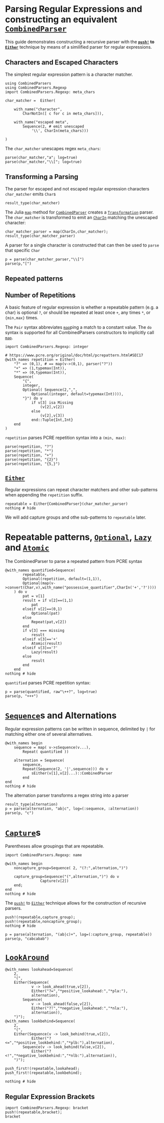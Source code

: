 # Parsing Regular Expressions and constructing an equivalent [`CombinedParser`](@ref)
This guide demonstrates constructing a recursive parser with the 
**[`push!`](@ref) to [`Either`](@ref)** technique by means of a similified parser for regular expressions. 

## Characters and Escaped Characters
The simplest regular expression pattern is a character matcher.
```@example session
using CombinedParsers
using CombinedParsers.Regexp
import CombinedParsers.Regexp: meta_chars

char_matcher =  Either(
    
    with_name("character", 
        CharNotIn([ c for c in meta_chars])),
    
    with_name("escaped meta", 
        Sequence(2, # emit unescaped
            '\\', CharIn(meta_chars)))
    
)
```

The `char_matcher` unescapes regex `meta_chars`:
```@repl session
parse(char_matcher,"a"; log=true)
parse(char_matcher,"\\["; log=true)
```

## Transforming a Parsing
The parser for escaped and not escaped regular expression characters `char_matcher` emits `Char`s
```@repl session
result_type(char_matcher)
```

The Julia [`map`](@ref) method for [`CombinedParser`](@ref) creates a [`Transformation`](@ref) parser.
The `char_matcher` is transformed to emit an [`CharIn`](@ref) matching the unescaped character:
```@repl session
char_matcher_parser = map(CharIn,char_matcher);
result_type(char_matcher_parser)
```

A parser for a single character is constructed that can then be used to `parse` that specific `Char`
```@repl session
p = parse(char_matcher_parser,"\\[")
parse(p,"[")
```
## Repeated patterns

## Number of Repetitions
A basic feature of regular expression is whether a repeatable pattern (e.g. a char) is optional `?`, or should be repeated at least once `+`, any times `*`, or `{min,max}` times.

The `Pair` syntax abbreviates [`map`](@ref)ping a match to a constant value.
The `do` syntax is supported for all CombinedParsers constructors to implicitly call [`map`](@ref).
```@example session
import CombinedParsers.Regexp: integer

# https://www.pcre.org/original/doc/html/pcrepattern.html#SEC17
@with_names repetition = Either(
    "?" => (0,1), # == map(v->(0,1), parser("?"))
    "+" => (1,typemax(Int)),
    "*" => (0,typemax(Int)),
    Sequence(
        "{", 
        integer,
        Optional( Sequence(2,",",
            Optional(integer, default=typemax(Int)))),
        "}") do v
            if v[3] isa Missing
                (v[2],v[2])
            else
                (v[2],v[3])
            end::Tuple{Int,Int}
    end
)
```

`repetition` parses PCRE repetition syntax into a `(min, max)`:
```@repl session
parse(repetition, "?")
parse(repetition, "*")
parse(repetition, "+")
parse(repetition, "{2}")
parse(repetition, "{5,}")
```

## [`Either`](@ref)
Regular expressions can repeat character matchers and other sub-patterns when appending the `repetition` suffix.
```@example session
repeatable = Either{CombinedParser}(char_matcher_parser)
nothing # hide
```
We will add capture groups and othe sub-patterns to `repeatable` later.




# Repeatable patterns, [`Optional`](@ref), [`Lazy`](@ref) and [`Atomic`](@ref)
The CombinedParser to parse a repeated pattern from PCRE syntax
```@example session
@with_names quantified=Sequence(
        repeatable,
        Optional(repetition, default=(1,1)),
        Optional(map(v->convert(Char,v),with_name("possessive_quantifier",CharIn('+','?'))))
    ) do v
        pat = v[1]
        result = if v[2]==(1,1)
            pat
        elseif v[2]==(0,1)
            Optional(pat)
        else
            Repeat(pat,v[2])
        end
        if v[3] === missing
            result
        elseif v[3]=='+'
            Atomic(result)
        elseif v[3]=='?'
            Lazy(result)
        else
            result
        end
    end
nothing # hide
```

`quantified` parses PCRE repetition syntax:
```@repl session
p = parse(quantified, raw"\++?", log=true)
parse(p, "+++")
```



# [`Sequence`](@ref)s and Alternations
Regular expression patterns can be written in sequence, delimited by `|` for matching either one of several alternatives.


```@example session
@with_names begin
    sequence = map( v->sSequence(v...),
        Repeat( quantified ))

    alternation = Sequence(
        sequence, 
        Repeat(Sequence(2, '|',sequence))) do v
            sEither(v[1],v[2]...)::CombinedParser
        end
end
nothing # hide
```

The alternation parser transforms a regex string into a parser
```@repl session
result_type(alternation)
p = parse(alternation, "ab|c", log=(:sequence, :alternation))
parse(p, "c")
```

# [`Capture`](@ref)s
Parentheses allow groupings that are repeatable.
```@example session
import CombinedParsers.Regexp: name

@with_names begin
    noncapture_group=Sequence( 2, "(?:",alternation,")")

    capture_group=Sequence("(",alternation,")") do v
                Capture(v[2])
    end;
end
nothing # hide
```

The [`push!`](@ref) to [`Either`](@ref) technique allows for the construction of recursive parsers.
```@example session
push!(repeatable,capture_group);
push!(repeatable,noncapture_group);
nothing # hide
```


```@repl session
p = parse(alternation, "(ab|c)+", log=(:capture_group, repeatable))
parse(p, "cabcabab")
```


# [`LookAround`](@ref)


```@example session
@with_names lookahead=Sequence(
    2,
    "(",
    Either(Sequence(
            v -> look_ahead(true,v[2]),
            Either("?=","*positive_lookahead:","*pla:"),
            alternation),
        Sequence(
            v -> look_ahead(false,v[2]),
            Either("?!","*negative_lookahead:","*nla:"),
            alternation)),
    ")");
@with_names lookbehind=Sequence(
    2,
    "(",
    Either(Sequence(v -> look_behind(true,v[2]),
            Either("?<=","*positive_lookbehind:","*plb:"),alternation),
        Sequence(v -> look_behind(false,v[2]),
            Either("?<!","*negative_lookbehind:","*nlb:"),alternation)),
    ")");

push_first!(repeatable,lookahead);
push_first!(repeatable,lookbehind);

nothing # hide
```

## Regular Expression Brackets
```@example session
import CombinedParsers.Regexp: bracket
push!(repeatable,bracket);
bracket
```

